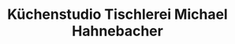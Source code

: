 ---
title: "Küchenstudio Tischlerei Michael Hahnebacher"
url: /gaming/kuechenstudio-tischlerei-michael-hahnebacher/
shop: Küchen
---